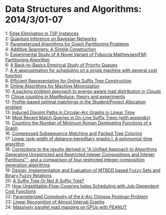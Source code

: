 # Data Structures and Algorithms: 2014/3/01-07  
1: [Edge Elimination in TSP Instances](https://doi.org/10.48550/arXiv.1402.7301)  
2: [Quantum Inference on Bayesian Networks](https://doi.org/10.48550/arXiv.1402.7359)  
3: [Parameterized Algorithms for Graph Partitioning Problems](https://doi.org/10.48550/arXiv.1403.0099)  
4: [Additive Spanners: A Simple Construction](https://doi.org/10.48550/arXiv.1403.0178)  
5: [Experimental Study of A Novel Variant of Fiduccia Mattheyses(FM)  Partitioning Algorithm](https://doi.org/10.48550/arXiv.1403.0224)  
6: [A Back-to-Basics Empirical Study of Priority Queues](https://doi.org/10.48550/arXiv.1403.0252)  
7: [A 4-approximation for scheduling on a single machine with general cost  function](https://doi.org/10.48550/arXiv.1403.0298)  
8: [Efficient Representation for Online Suffix Tree Construction](https://doi.org/10.48550/arXiv.1403.0457)  
9: [Online Algorithms for Machine Minimization](https://doi.org/10.48550/arXiv.1403.0486)  
10: [A packing problem approach to energy-aware load distribution in Clouds](https://doi.org/10.48550/arXiv.1403.0493)  
11: [Clique counting in MapReduce: theory and experiments](https://doi.org/10.48550/arXiv.1403.0734)  
12: [Profile-based optimal matchings in the Student/Project Allocation  problem](https://doi.org/10.48550/arXiv.1403.0751)  
13: [Induced Disjoint Paths in Circular-Arc Graphs in Linear Time](https://doi.org/10.48550/arXiv.1403.0789)  
14: [Most Recent Match Queries in On-Line Suffix Trees (with appendix)](https://doi.org/10.48550/arXiv.1403.0800)  
15: [Counting the Number of Minimum Roman Dominating Functions of a Graph](https://doi.org/10.48550/arXiv.1403.1019)  
16: [Compressed Subsequence Matching and Packed Tree Coloring](https://doi.org/10.48550/arXiv.1403.1065)  
17: [Linear rank-width of distance-hereditary graphs I. A polynomial-time  algorithm](https://doi.org/10.48550/arXiv.1403.1081)  
18: [Corrections to the results derived in "A Unified Approach to Algorithms  Generating Unrestricted and Restricted Integer Compositions and Integer  Partitions"'; and a comparison of four restricted integer composition  generation algorithms](https://doi.org/10.48550/arXiv.1403.1556)  
19: [Design, Implementation and Evaluation of MTBDD based Fuzzy Sets and  Binary Fuzzy Relations](https://doi.org/10.48550/arXiv.1403.1279)  
20: [A Suffix Tree Or Not A Suffix Tree?](https://doi.org/10.48550/arXiv.1403.1364)  
21: [How Unsplittable-Flow-Covering helps Scheduling with Job-Dependent Cost  Functions](https://doi.org/10.48550/arXiv.1403.1376)  
22: [Parameterized Complexity of the $k$-Arc Chinese Postman Problem](https://doi.org/10.48550/arXiv.1403.1512)  
23: [Linear Recognition of Almost Interval Graphs](https://doi.org/10.48550/arXiv.1403.1515)  
24: [Massively parallel read mapping on GPUs with PEANUT](https://doi.org/10.48550/arXiv.1403.1706)  